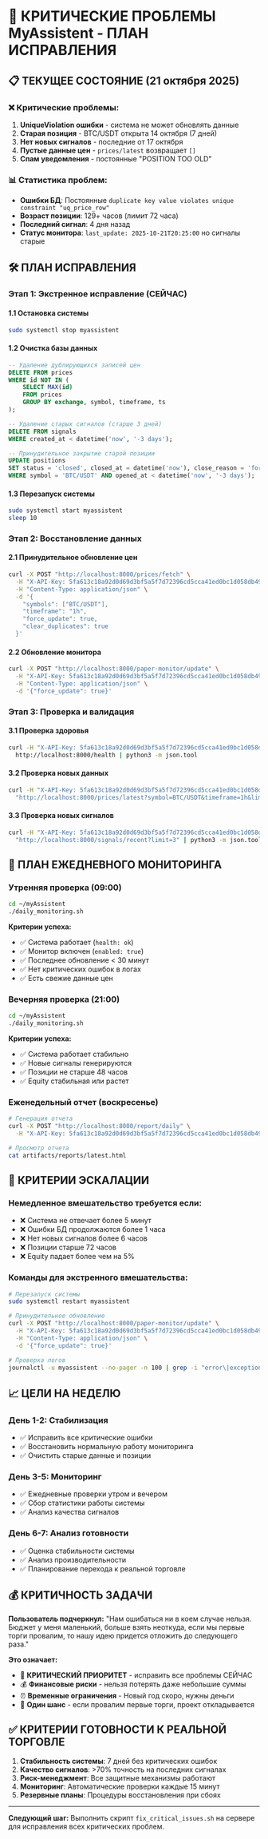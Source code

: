 # 🚨 КРИТИЧЕСКИЕ ПРОБЛЕМЫ MyAssistent - ПЛАН ИСПРАВЛЕНИЯ

## 📋 ТЕКУЩЕЕ СОСТОЯНИЕ (21 октября 2025)

### ❌ Критические проблемы:
1. **UniqueViolation ошибки** - система не может обновлять данные
2. **Старая позиция** - BTC/USDT открыта 14 октября (7 дней)
3. **Нет новых сигналов** - последние от 17 октября
4. **Пустые данные цен** - `prices/latest` возвращает `[]`
5. **Спам уведомления** - постоянные "POSITION TOO OLD"

### 📊 Статистика проблем:
- **Ошибки БД**: Постоянные `duplicate key value violates unique constraint "uq_price_row"`
- **Возраст позиции**: 129+ часов (лимит 72 часа)
- **Последний сигнал**: 4 дня назад
- **Статус монитора**: `last_update: 2025-10-21T20:25:00` но сигналы старые

## 🛠️ ПЛАН ИСПРАВЛЕНИЯ

### Этап 1: Экстренное исправление (СЕЙЧАС)

#### 1.1 Остановка системы
```bash
sudo systemctl stop myassistent
```

#### 1.2 Очистка базы данных
```sql
-- Удаление дублирующихся записей цен
DELETE FROM prices 
WHERE id NOT IN (
    SELECT MAX(id) 
    FROM prices 
    GROUP BY exchange, symbol, timeframe, ts
);

-- Удаление старых сигналов (старше 3 дней)
DELETE FROM signals 
WHERE created_at < datetime('now', '-3 days');

-- Принудительное закрытие старой позиции
UPDATE positions 
SET status = 'closed', closed_at = datetime('now'), close_reason = 'force_close_old'
WHERE symbol = 'BTC/USDT' AND opened_at < datetime('now', '-3 days');
```

#### 1.3 Перезапуск системы
```bash
sudo systemctl start myassistent
sleep 10
```

### Этап 2: Восстановление данных

#### 2.1 Принудительное обновление цен
```bash
curl -X POST "http://localhost:8000/prices/fetch" \
  -H "X-API-Key: 5fa613c18a92d0d69d3bf5a5f7d72396cd5cca41ed0bc1d058db499107ba6f73" \
  -H "Content-Type: application/json" \
  -d '{
    "symbols": ["BTC/USDT"], 
    "timeframe": "1h", 
    "force_update": true, 
    "clear_duplicates": true
  }'
```

#### 2.2 Обновление монитора
```bash
curl -X POST "http://localhost:8000/paper-monitor/update" \
  -H "X-API-Key: 5fa613c18a92d0d69d3bf5a5f7d72396cd5cca41ed0bc1d058db499107ba6f73" \
  -H "Content-Type: application/json" \
  -d '{"force_update": true}'
```

### Этап 3: Проверка и валидация

#### 3.1 Проверка здоровья
```bash
curl -H "X-API-Key: 5fa613c18a92d0d69d3bf5a5f7d72396cd5cca41ed0bc1d058db499107ba6f73" \
  http://localhost:8000/health | python3 -m json.tool
```

#### 3.2 Проверка новых данных
```bash
curl -H "X-API-Key: 5fa613c18a92d0d69d3bf5a5f7d72396cd5cca41ed0bc1d058db499107ba6f73" \
  "http://localhost:8000/prices/latest?symbol=BTC/USDT&timeframe=1h&limit=3" | python3 -m json.tool
```

#### 3.3 Проверка новых сигналов
```bash
curl -H "X-API-Key: 5fa613c18a92d0d69d3bf5a5f7d72396cd5cca41ed0bc1d058db499107ba6f73" \
  "http://localhost:8000/signals/recent?limit=3" | python3 -m json.tool
```

## 📅 ПЛАН ЕЖЕДНЕВНОГО МОНИТОРИНГА

### Утренняя проверка (09:00)
```bash
cd ~/myAssistent
./daily_monitoring.sh
```

**Критерии успеха:**
- ✅ Система работает (`health: ok`)
- ✅ Монитор включен (`enabled: true`)
- ✅ Последнее обновление < 30 минут
- ✅ Нет критических ошибок в логах
- ✅ Есть свежие данные цен

### Вечерняя проверка (21:00)
```bash
cd ~/myAssistent
./daily_monitoring.sh
```

**Критерии успеха:**
- ✅ Система работает стабильно
- ✅ Новые сигналы генерируются
- ✅ Позиции не старше 48 часов
- ✅ Equity стабильная или растет

### Еженедельный отчет (воскресенье)
```bash
# Генерация отчета
curl -X POST "http://localhost:8000/report/daily" \
  -H "X-API-Key: 5fa613c18a92d0d69d3bf5a5f7d72396cd5cca41ed0bc1d058db499107ba6f73"

# Просмотр отчета
cat artifacts/reports/latest.html
```

## 🚨 КРИТЕРИИ ЭСКАЛАЦИИ

### Немедленное вмешательство требуется если:
- ❌ Система не отвечает более 5 минут
- ❌ Ошибки БД продолжаются более 1 часа
- ❌ Нет новых сигналов более 6 часов
- ❌ Позиции старше 72 часов
- ❌ Equity падает более чем на 5%

### Команды для экстренного вмешательства:
```bash
# Перезапуск системы
sudo systemctl restart myassistent

# Принудительное обновление
curl -X POST "http://localhost:8000/paper-monitor/update" \
  -H "X-API-Key: 5fa613c18a92d0d69d3bf5a5f7d72396cd5cca41ed0bc1d058db499107ba6f73" \
  -H "Content-Type: application/json" \
  -d '{"force_update": true}'

# Проверка логов
journalctl -u myassistent --no-pager -n 100 | grep -i "error\|exception"
```

## 📈 ЦЕЛИ НА НЕДЕЛЮ

### День 1-2: Стабилизация
- ✅ Исправить все критические ошибки
- ✅ Восстановить нормальную работу мониторинга
- ✅ Очистить старые данные и позиции

### День 3-5: Мониторинг
- ✅ Ежедневные проверки утром и вечером
- ✅ Сбор статистики работы системы
- ✅ Анализ качества сигналов

### День 6-7: Анализ готовности
- ✅ Оценка стабильности системы
- ✅ Анализ производительности
- ✅ Планирование перехода к реальной торговле

## 💰 КРИТИЧНОСТЬ ЗАДАЧИ

**Пользователь подчеркнул:** "Нам ошибаться ни в коем случае нельзя. Бюджет у меня маленький, больше взять неоткуда, если мы первые торги провалим, то нашу идею придется отложить до следующего раза."

**Это означает:**
- 🚨 **КРИТИЧЕСКИЙ ПРИОРИТЕТ** - исправить все проблемы СЕЙЧАС
- 💰 **Финансовые риски** - нельзя потерять даже небольшие суммы
- ⏰ **Временные ограничения** - Новый год скоро, нужны деньги
- 🎯 **Один шанс** - если провалим первые торги, проект откладывается

## ✅ КРИТЕРИИ ГОТОВНОСТИ К РЕАЛЬНОЙ ТОРГОВЛЕ

1. **Стабильность системы**: 7 дней без критических ошибок
2. **Качество сигналов**: >70% точность на последних сигналах
3. **Риск-менеджмент**: Все защитные механизмы работают
4. **Мониторинг**: Автоматические проверки каждые 15 минут
5. **Резервные планы**: Процедуры восстановления при сбоях

---

**Следующий шаг:** Выполнить скрипт `fix_critical_issues.sh` на сервере для исправления всех критических проблем.
